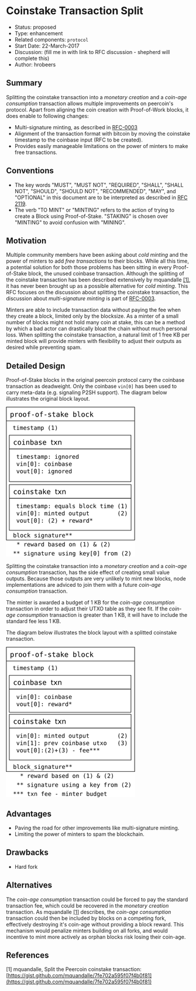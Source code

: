 # Coinstake Transaction Split

- Status: proposed
- Type: enhancement
- Related components: `protocol`
- Start Date: 22-March-2017
- Discussion: (fill me in with link to RFC discussion - shepherd will complete this)
- Author: hrobeers

## Summary
Splitting the coinstake transaction into a *monetary creation* and a *coin-age consumption* transaction allows multiple improvements on peercoin's protocol.
Apart from aligning the coin creation with Proof-of-Work blocks, it does enable to following changes:

* Multi-signature minting, as described in [RFC-0003](../0003-multisig-minting/0003-multisig-minting.md)
* Alignment of the transaction format with bitcoin by moving the coinstake timestamp to the coinbase input (RFC to be created).
* Provides easily manageable limitations on the power of minters to make free transactions.

## Conventions
- The key words "MUST", "MUST NOT", "REQUIRED", "SHALL", "SHALL NOT", "SHOULD", "SHOULD NOT", "RECOMMENDED", "MAY", and "OPTIONAL" in this document are to be interpreted as described in [RFC 2119](http://tools.ietf.org/html/rfc2119).
- The verb "TO MINT" or "MINTING" refers to the action of trying to create a Block using Proof-of-Stake. "STAKING" is chosen over "MINTING" to avoid confusion with "MINING".

## Motivation
Multiple community members have been asking about *cold minting* and the power of minters to add *free transactions* to their blocks.
While all this time, a potential solution for both those problems has been sitting in every Proof-of-Stake block, the unused coinbase transaction.
Although the splitting of the coinstake transaction has been described extensively by mquandalle [[1]](https://gist.github.com/mquandalle/7fe702a595f07f4b0f81), it has never been brought up as a possible alternative for *cold minting*. This RFC focuses on the discussion about splitting the coinstake transaction, the discussion about *multi-signature minting* is part of [RFC-0003](../0003-multisig-minting/0003-multisig-minting.md).

Minters are able to include transaction data without paying the fee when they create a block, limited only by the blocksize.
As a minter of a small number of blocks might not hold many coin at stake, this can be a method by which a bad actor can drastically bloat the chain without much personal loss.
When splitting the coinstake transaction, a natural limit of 1 free KB per minted block will provide minters with flexibility to adjust their outputs as desired while preventing spam.

## Detailed Design
Proof-of-Stake blocks in the original peercoin protocol carry the coinbase transaction as deadweight.
Only the coinbase `vin[0]` has been used to carry meta-data (e.g. signaling P2SH support). The diagram below illustrates the original block layout.

![original block layout](original.png)

Splitting the coinstake transaction into a *monetary creation* and a *coin-age consumption* transaction, has the side effect of creating small value outputs.
Because those outputs are very unlikely to mint new blocks, node implementations are adviced to join them with a future *coin-age consumption* transaction.

The minter is awarded a budget of 1 KB for the *coin-age consumption* transaction in order to adjust their UTXO table as they see fit.
If the *coin-age consumption* transaction is greater than 1 KB, it will have to include the standard fee less 1 KB.

The diagram below illustrates the block layout with a splitted coinstake transaction.

![splitted block layout](split.png)

## Advantages

* Paving the road for other improvements like multi-signature minting.
* Limiting the power of minters to spam the blockchain.

## Drawbacks

* Hard fork

## Alternatives

The *coin-age consumption* transaction could be forced to pay the standard transaction fee, which could be recovered in the *monetary creation* transaction.
As mquandalle [[1]](https://gist.github.com/mquandalle/7fe702a595f07f4b0f81) describes, the *coin-age consumption* transaction could then be included by blocks on a competing fork, effectively destroying it's coin-age without providing a block reward.
This mechanism would penalize minters building on all forks, and would incentive to mint more actively as orphan blocks risk losing their coin-age.


## References
[1] mquandalle, Split the Peercoin coinstake transaction: [https://gist.github.com/mquandalle/7fe702a595f07f4b0f81](https://gist.github.com/mquandalle/7fe702a595f07f4b0f81)
